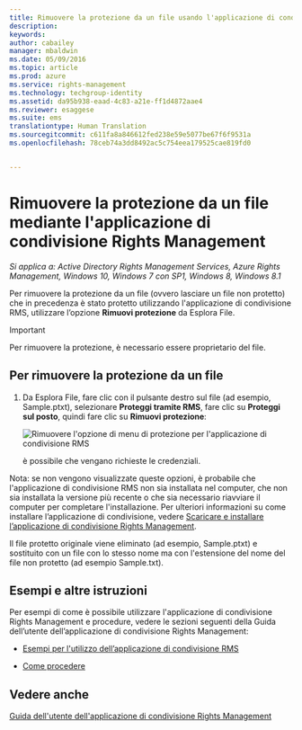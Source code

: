 ```yaml
---
title: Rimuovere la protezione da un file usando l'applicazione di condivisione Rights Management | Azure RMS
description: 
keywords: 
author: cabailey
manager: mbaldwin
ms.date: 05/09/2016
ms.topic: article
ms.prod: azure
ms.service: rights-management
ms.technology: techgroup-identity
ms.assetid: da95b938-eaad-4c83-a21e-ff1d4872aae4
ms.reviewer: esaggese
ms.suite: ems
translationtype: Human Translation
ms.sourcegitcommit: c611fa8a846612fed238e59e5077be67f6f9531a
ms.openlocfilehash: 78ceb74a3dd8492ac5c754eea179525cae819fd0


---
```


# Rimuovere la protezione da un file mediante l'applicazione di condivisione Rights Management

*Si applica a: Active Directory Rights Management Services, Azure Rights Management, Windows 10, Windows 7 con SP1, Windows 8, Windows 8.1*

Per rimuovere la protezione da un file (ovvero lasciare un file non protetto) che in precedenza è stato protetto utilizzando l'applicazione di condivisione RMS, utilizzare l’opzione **Rimuovi protezione** da Esplora File.

> [!IMPORTANT]
> Per rimuovere la protezione, è necessario essere proprietario del file.

## Per rimuovere la protezione da un file

1.  Da Esplora File, fare clic con il pulsante destro sul file (ad esempio, Sample.ptxt), selezionare **Proteggi tramite RMS**, fare clic su **Proteggi sul posto**, quindi fare clic su **Rimuovi protezione**:

    ![Rimuovere l'opzione di menu di protezione per l'applicazione di condivisione RMS](../media/ADRMS_MSRMSApp_RemoveProtection.png)

    è possibile che vengano richieste le credenziali.

Nota: se non vengono visualizzate queste opzioni, è probabile che l'applicazione di condivisione RMS non sia installata nel computer, che non sia installata la versione più recente o che sia necessario riavviare il computer per completare l'installazione. Per ulteriori informazioni su come installare l’applicazione di condivisione, vedere [Scaricare e installare l’applicazione di condivisione Rights Management](install-sharing-app.md).

Il file protetto originale viene eliminato (ad esempio, Sample.ptxt) e sostituito con un file con lo stesso nome ma con l'estensione del nome del file non protetto (ad esempio Sample.txt).

## Esempi e altre istruzioni
Per esempi di come è possibile utilizzare l'applicazione di condivisione Rights Management e procedure, vedere le sezioni seguenti della Guida dell’utente dell’applicazione di condivisione Rights Management:

-   [Esempi per l'utilizzo dell’applicazione di condivisione RMS](sharing-app-user-guide.md#examples-for-using-the-rms-sharing-application)

-   [Come procedere](sharing-app-user-guide.md#what-do-you-want-to-do-)

## Vedere anche
[Guida dell'utente dell'applicazione di condivisione Rights Management](sharing-app-user-guide.md)



<!--HONumber=Jun16_HO4-->


